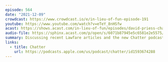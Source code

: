 ```yaml
---
episode: 564
date: "2021-12-09"
crowdcast: https://www.crowdcast.io/e/in-lieu-of-fun-episode-191
youtube: https://www.youtube.com/watch?v=eTeY_8nHSfw
acast: https://shows.acast.com/in-lieu-of-fun/episodes/david-priess-chatters-about-trumps-intelligence-briefings
audio-file: https://sphinx.acast.com/p/open/s/6071b87945e5c6581e2e5575/e/61c3a0a3163a0e001345de41/media.mp3
summary: Discussing recent Lawfare articles and the new Chatter podcast
links:
  - title: Chatter
    url: https://podcasts.apple.com/us/podcast/chatter/id1593674288
---
```

